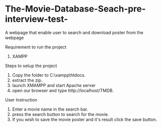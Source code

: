 # The-Movie-Database-Seach-pre-interview-test-
A webpage that enable user to search and download poster from the webpage

Requirement to run the project
1. XAMPP

Steps to setup the project
1. Copy the folder to C:\xampp\htdocs.
2. extract the zip.
3. launch XMAMPP and start Apache server
3. open our browser and type http://localhost/TMDB.

User Instruction
1. Enter a movie name in the search bar.
2. press the search button to search for the movie.
3. If you wish to save the movie poster and it's result click the save button.
